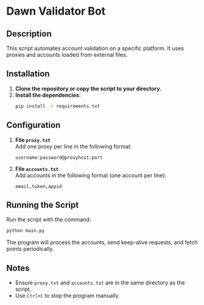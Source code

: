 
# Dawn Validator Bot

## Description
This script automates account validation on a specific platform. It uses proxies and accounts loaded from external files.

## Installation

1. **Clone the repository or copy the script to your directory.**
2. **Install the dependencies**:
   ```bash
   pip install -r requirements.txt
   ```

## Configuration

1. **File `proxy.txt`**  
   Add one proxy per line in the following format:  
   ```
   username:password@proxyhost:port
   ```

2. **File `accounts.txt`**  
   Add accounts in the following format (one account per line):  
   ```
   email,token,appid
   ```

## Running the Script

Run the script with the command:
```bash
python main.py
```

The program will process the accounts, send keep-alive requests, and fetch points periodically.

## Notes
- Ensure `proxy.txt` and `accounts.txt` are in the same directory as the script.
- Use `Ctrl+C` to stop the program manually.